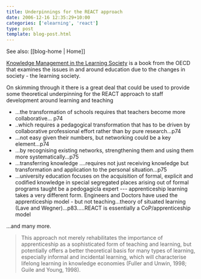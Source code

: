 ```yaml
---
title: Underpinnings for the REACT approach
date: 2006-12-16 12:35:29+10:00
categories: ['elearning', 'react']
type: post
template: blog-post.html
---
```


See also: [[blog-home | Home]]

[Knowledge Management in the Learning Society](http://www.oecd.org/LongAbstract/0,2546,en_2649_34539_1900762_119699_1_1_1,00.html) is a book from the OECD that examines the issues in and around education due to the changes in society - the learning society.

On skimming through it there is a great deal that could be used to provide some theoretical underpinning for the REACT approach to staff development around learning and teaching

- ...the transformation of schools requires that teachers become more collaborative... p74
- ..which requires a pedagogical transformation that has to be driven by collaborative professional effort rather than by pure research...p74
- ...not easy given their numbers, but networking could be a key element...p74
- ...by recognising existing networks, strengthening them and using them more systematically...p75
- ...transferring knowledge ....requires not just receiving knowledge but transformation and application to the personal situation...p75
- ...university education focuses on the acquisition of formal, explicit and codified knowledge in special segregated places arising out of formal programs taught be a pedogagicla expert --- apprenticeship learning takes a very different form. Engineers and Doctors have used the apprenticeship model - but not teaching...theory of situated learning (Lave and Wegner)...p83.....REACT is essentially a CoP/apprenticeship model

...and many more.

> This approach not merely rehabilitates the importance of apprenticeship as a sophisticated form of teaching and learning, but potentially offers a better theoretical basis for many types of learning, especially informal and incidental learning, which will characterise lifelong learning in knowledge economies (Fuller and Unwin, 1998; Guile and Young, 1998).